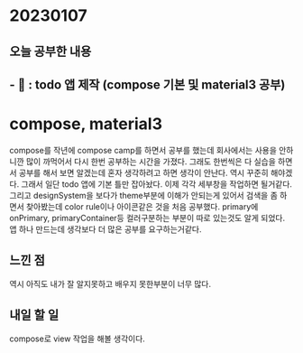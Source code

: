 # 20230107
## 오늘 공부한 내용
## - 📑 : todo 앱 제작 (compose 기본 및 material3 공부)
# compose, material3
compose를 작년에 compose camp를 하면서 공부를 했는데 회사에서는 사용을 안하니깐 많이 까먹어서 다시 한번 공부하는 시간을 가졌다. 그래도 한번씩은 다 실습을 하면서 공부를 해서 보면 알겠는데 혼자 생각하려고 하면 생각이 안난다. 역시 꾸준히 해야겠다. 그래서 일단 todo 앱에 기본 틀만 잡아놨다. 이제 각각 세부창을 작업하면 될거같다.
그리고 designSystem을 보다가 theme부분에 이해가 안되는게 있어서 검색을 좀 하면서 찾아봤는데 color rule이나 아이콘같은 것을 처음 공부했다. primary에 onPrimary, primaryContainer등 컬러구분하는 부분이 따로 있는것도 알게 되었다. 앱 하나 만드는데 생각보다 더 많은 공부를 요구하는거같다.
## 느낀 점
역시 아직도 내가 잘 알지못하고 배우지 못한부분이 너무 많다.

## 내일 할 일
compose로 view 작업을 해볼 생각이다.